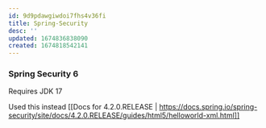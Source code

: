 ```yaml
---
id: 9d9pdawgiwdoi7fhs4v36fi
title: Spring-Security
desc: ''
updated: 1674836838090
created: 1674818542141
---
```

### Spring Security 6
Requires JDK 17

Used this instead [[Docs for 4.2.0.RELEASE | https://docs.spring.io/spring-security/site/docs/4.2.0.RELEASE/guides/html5/helloworld-xml.html]]